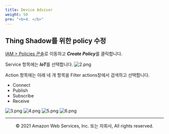 ```yaml
---
title: Device Advisor
weight: 50
pre: "<b>4. </b>"
---
```


## Thing Shadow를 위한 policy 수정

[IAM > Policies 콘솔](https://console.aws.amazon.com/iamv2/home#/policies)로 이동하고 ***Create Policy***를 클릭합니다.

Service 항목에는 ***IoT***를 선택합니다.
![2.png](/images/4/2.png)

Action 항목에는 아래 네 개 항목을 Filter actions창에서 검색하고 선택합니다.

+ Connect
+ Publish
+ Subscribe
+ Receive

![3.png](/images/4/3.png)
![4.png](/images/4/4.png)
![5.png](/images/4/5.png)
![6.png](/images/4/6.png)


---
<p align="center">
© 2021 Amazon Web Services, Inc. 또는 자회사, All rights reserved.
</p>
